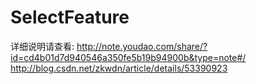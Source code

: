 # SelectFeature
详细说明请查看: http://note.youdao.com/share/?id=cd4b01d7d940546a350fe5b19b94900b&type=note#/
              http://blog.csdn.net/zkwdn/article/details/53390923
